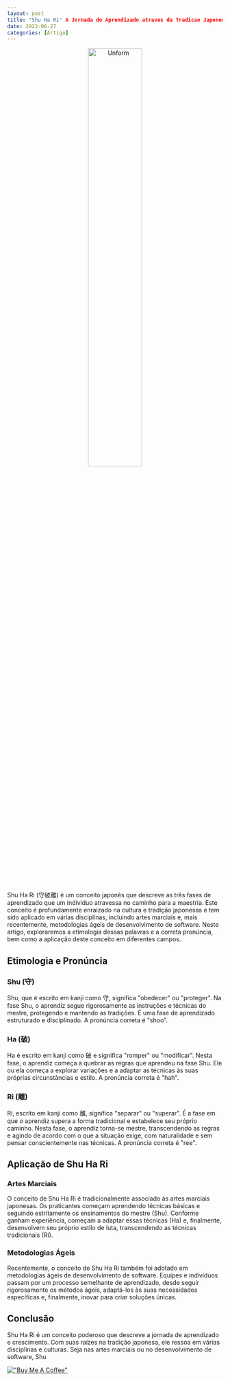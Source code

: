 ```yaml
---
layout: post
title: "Shu Ha Ri" A Jornada do Aprendizado atraves da Tradicao Japonesa
date: 2023-06-27
categories: [Artigo]
---
```


<p align="center">
<img src="{{ site.baseurl }}/images/2023-06-27-Shu-Ha-Ri--A-Jornada-do-Aprendizado-atraves-da-Tradicao-Japonesa.jpg" height="50%" width="50%" alt="Unform" />
</p>

Shu Ha Ri (守破離) é um conceito japonês que descreve as três fases de aprendizado que um indivíduo atravessa no caminho para a maestria. Este conceito é profundamente enraizado na cultura e tradição japonesas e tem sido aplicado em várias disciplinas, incluindo artes marciais e, mais recentemente, metodologias ágeis de desenvolvimento de software. Neste artigo, exploraremos a etimologia dessas palavras e a correta pronúncia, bem como a aplicação deste conceito em diferentes campos.

## Etimologia e Pronúncia

### Shu (守)

Shu, que é escrito em kanji como 守, significa "obedecer" ou "proteger". Na fase Shu, o aprendiz segue rigorosamente as instruções e técnicas do mestre, protegendo e mantendo as tradições. É uma fase de aprendizado estruturado e disciplinado. A pronúncia correta é "shoo".

### Ha (破)

Ha é escrito em kanji como 破 e significa "romper" ou "modificar". Nesta fase, o aprendiz começa a quebrar as regras que aprendeu na fase Shu. Ele ou ela começa a explorar variações e a adaptar as técnicas às suas próprias circunstâncias e estilo. A pronúncia correta é "hah".

### Ri (離)

Ri, escrito em kanji como 離, significa "separar" ou "superar". É a fase em que o aprendiz supera a forma tradicional e estabelece seu próprio caminho. Nesta fase, o aprendiz torna-se mestre, transcendendo as regras e agindo de acordo com o que a situação exige, com naturalidade e sem pensar conscientemente nas técnicas. A pronúncia correta é "ree".

## Aplicação de Shu Ha Ri

### Artes Marciais

O conceito de Shu Ha Ri é tradicionalmente associado às artes marciais japonesas. Os praticantes começam aprendendo técnicas básicas e seguindo estritamente os ensinamentos do mestre (Shu). Conforme ganham experiência, começam a adaptar essas técnicas (Ha) e, finalmente, desenvolvem seu próprio estilo de luta, transcendendo as técnicas tradicionais (Ri).

### Metodologias Ágeis

Recentemente, o conceito de Shu Ha Ri também foi adotado em metodologias ágeis de desenvolvimento de software. Equipes e indivíduos passam por um processo semelhante de aprendizado, desde seguir rigorosamente os métodos ágeis, adaptá-los às suas necessidades específicas e, finalmente, inovar para criar soluções únicas.

## Conclusão

Shu Ha Ri é um conceito poderoso que descreve a jornada de aprendizado e crescimento. Com suas raízes na tradição japonesa, ele ressoa em várias disciplinas e culturas. Seja nas artes marciais ou no desenvolvimento de software, Shu

[!["Buy Me A Coffee"](https://user-images.githubusercontent.com/1376749/120938564-50c59780-c6e1-11eb-814f-22a0399623c5.png)](https://www.buymeacoffee.com/govinda777)